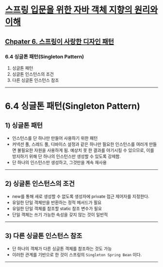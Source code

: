 
# <a href = "../README.md" target="_blank">스프링 입문을 위한 자바 객체 지향의 원리와 이해</a>
## <a href="README.md" target="_blank">Chpater 6. 스프링이 사랑한 디자인 패턴</a>
### 6.4 싱글톤 패턴(Singleton Pattern)
1) 싱글톤 패턴
2) 싱글톤 인스턴스의 조건
3) 다른 싱글톤 인스턴스 참조

---

# 6.4 싱글톤 패턴(Singleton Pattern)

## 1) 싱글톤 패턴

- 인스턴스를 단 하나만 만들어 사용하기 위한 패턴
- 커넥션 풀, 스레드 풀, 디바이스 설정과 같은 하나만 필요한 인스턴스를 여러개 만들면 불필요한 자원을 사용하게 됨. 예상치 못 한 결과를 야기시킬 수 있으므로, 이를 방지하기 위해 단 하나의 인스턴스만 생성할 수 있도록 강제함.
- 단 하나의 인스턴스만 생성하고, 그것만을 계속 재사용

---

## 2) 싱글톤 인스턴스의 조건
- new를 통해 새로 생성할 수 없도록 생성자에 private 접근 제어자를 지정한다.
- 유일한 단일 객체만을 반환하는 정적 메서드가 필요
- 유일한 단일 객체를 참조할 static 참조 변수가 필요
- 단일 객체는 쓰기 가능한 속성을 갖지 않는 것이 일반적

---

## 3) 다른 싱글톤 인스턴스 참조

- 단 하나의 객체가 다른 싱글톤 객체를 참조하는 것도 가능
- 이러한 관계를 기반으로 한 것이 스프링의 `Singleton Spring Bean` 이다.

---
